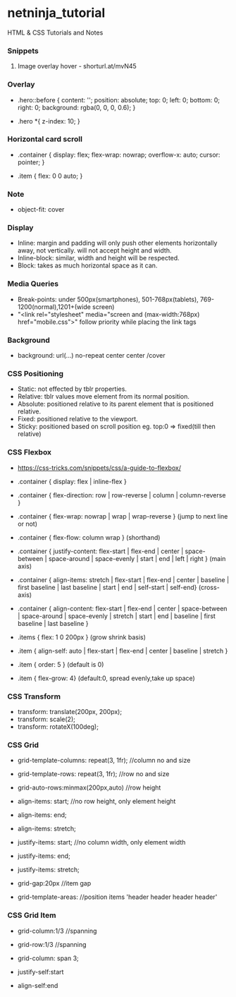 # netninja_tutorial

HTML &amp; CSS Tutorials and Notes

### Snippets 

1. Image overlay hover - shorturl.at/mvN45

### Overlay

- .hero::before {
  content: '';
  position: absolute;
  top: 0;
  left: 0;
  bottom: 0;
  right: 0;
  background: rgba(0, 0, 0, 0.6);
  }
  
- .hero \*{
  z-index: 10;
  }

### Horizontal card scroll

- .container {
  display: flex;
  flex-wrap: nowrap;
  overflow-x: auto;
  cursor: pointer;
  }

- .item {
  flex: 0 0 auto;
  }

### Note

- object-fit: cover

### Display

- Inline: margin and padding will only push other elements horizontally away, not vertically. will not accept height and width.
- Inline-block: similar, width and height will be respected.
- Block: takes as much horizontal space as it can.

### Media Queries

- Break-points: under 500px(smartphones), 501-768px(tablets), 769-1200(normal),1201+(wide screen)
- "<link rel="stylesheet" media="screen and (max-width:768px) href="mobile.css">" follow priority while placing the link tags

### Background

- background: url(...) no-repeat center center /cover

### CSS Positioning

- Static: not effected by tblr properties.
- Relative: tblr values move element from its normal position.
- Absolute: positioned relative to its parent element that is positioned relative.
- Fixed: positioned relative to the viewport.
- Sticky: positioned based on scroll position eg. top:0 => fixed(till then relative)

### CSS Flexbox

- https://css-tricks.com/snippets/css/a-guide-to-flexbox/
- .container { display: flex | inline-flex }
- .container { flex-direction: row | row-reverse | column | column-reverse }
- .container { flex-wrap: nowrap | wrap | wrap-reverse } (jump to next line or not)
- .container { flex-flow: column wrap } (shorthand)
- .container { justify-content: flex-start | flex-end | center | space-between | space-around | space-evenly | start | end | left | right } (main axis)
- .container { align-items: stretch | flex-start | flex-end | center | baseline | first baseline | last baseline | start | end | self-start | self-end} (cross-axis)
- .container {
  align-content: flex-start | flex-end | center | space-between | space-around | space-evenly | stretch | start | end | baseline | first baseline | last baseline }

- .items { flex: 1 0 200px } (grow shrink basis)
- .item { align-self: auto | flex-start | flex-end | center | baseline | stretch }
- .item { order: 5 } (default is 0)
- .item { flex-grow: 4} (default:0, spread evenly,take up space)

### CSS Transform

- transform: translate(200px, 200px);
- transform: scale(2);
- transform: rotateX(100deg);

### CSS Grid
  - grid-template-columns: repeat(3, 1fr);    //column no and size
  - grid-template-rows: repeat(3, 1fr);       //row no and size

  - grid-auto-rows:minmax(200px,auto)         //row height

  - align-items: start;                       //no row height, only element height
  - align-items: end;                          
  - align-items: stretch;


  - justify-items: start;                     //no column width, only element width
  - justify-items: end;                        
  - justify-items: stretch;

  - grid-gap:20px                             //item gap

  - grid-template-areas:                      //position items
    'header header header header'



### CSS Grid Item
  - grid-column:1/3                           //spanning
  - grid-row:1/3                              //spanning
  - grid-column: span 3;

  - justify-self:start
  - align-self:end
